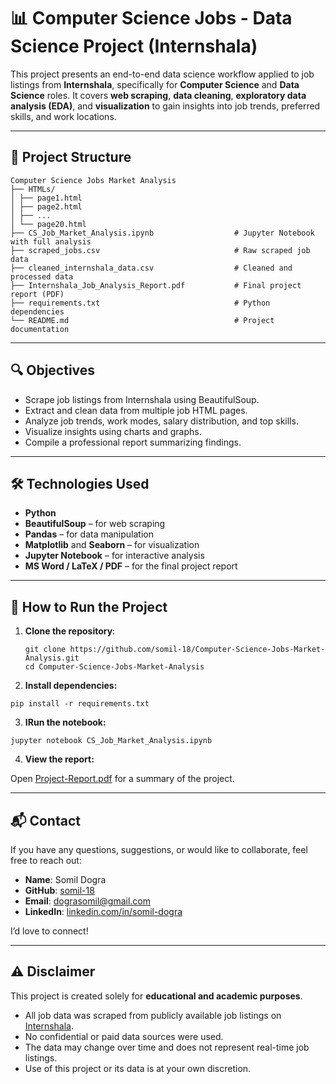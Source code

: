 # 📊 Computer Science Jobs - Data Science Project (Internshala)

This project presents an end-to-end data science workflow applied to job listings from **Internshala**, specifically for **Computer Science** and **Data Science** roles. It covers **web scraping**, **data cleaning**, **exploratory data analysis (EDA)**, and **visualization** to gain insights into job trends, preferred skills, and work locations.

---

## 📁 Project Structure

```
Computer Science Jobs Market Analysis
├── HTMLs/
│ ├── page1.html
│ ├── page2.html
│ ├── ...
│ └── page20.html
├── CS_Job_Market_Analysis.ipynb                  # Jupyter Notebook with full analysis
├── scraped_jobs.csv                              # Raw scraped job data
├── cleaned_internshala_data.csv                  # Cleaned and processed data
├── Internshala_Job_Analysis_Report.pdf           # Final project report (PDF)
├── requirements.txt                              # Python dependencies
└── README.md                                     # Project documentation
```


---

## 🔍 Objectives

- Scrape job listings from Internshala using BeautifulSoup.
- Extract and clean data from multiple job HTML pages.
- Analyze job trends, work modes, salary distribution, and top skills.
- Visualize insights using charts and graphs.
- Compile a professional report summarizing findings.

---

## 🛠️ Technologies Used

- **Python**
- **BeautifulSoup** – for web scraping
- **Pandas** – for data manipulation
- **Matplotlib** and **Seaborn** – for visualization
- **Jupyter Notebook** – for interactive analysis
- **MS Word / LaTeX / PDF** – for the final project report

---

## 🚀 How to Run the Project

1. **Clone the repository**:
   ```
   git clone https://github.com/somil-18/Computer-Science-Jobs-Market-Analysis.git
   cd Computer-Science-Jobs-Market-Analysis
   ```

2. **Install dependencies:**
 ```
pip install -r requirements.txt
   ```

3. **IRun the notebook:**
 ```
jupyter notebook CS_Job_Market_Analysis.ipynb
   ```

4. **View the report:**

Open [Project-Report.pdf](Project-Report.pdf) for a summary of the project.

---

## 📬 Contact

If you have any questions, suggestions, or would like to collaborate, feel free to reach out:

- **Name**: Somil Dogra  
- **GitHub**: [somil-18](https://github.com/somil-18)  
- **Email**: dograsomil@gmail.com
- **LinkedIn**: [linkedin.com/in/somil-dogra](https://www.linkedin.com/in/somil-dogra-463435329/)

I’d love to connect!

---

## ⚠️ Disclaimer

This project is created solely for **educational and academic purposes**.

- All job data was scraped from publicly available job listings on [Internshala](https://internshala.com/jobs/computer-science-jobs/page-1/).
- No confidential or paid data sources were used.
- The data may change over time and does not represent real-time job listings.
- Use of this project or its data is at your own discretion.



